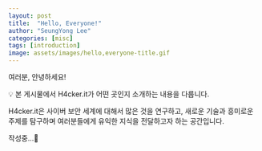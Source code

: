 ```yaml
---
layout: post
title:  "Hello, Everyone!"
author: "SeungYong Lee"
categories: [misc]
tags: [introduction]
image: assets/images/hello,everyone-title.gif
---
```


여러분, 안녕하세요!

💡 본 게시물에서 H4cker.it가 어떤 곳인지 소개하는 내용을 다룹니다.

H4cker.it은 사이버 보안 세계에 대해서 많은 것을 연구하고, 새로운 기술과 흥미로운 주제를 탐구하며 여러분들에게 유익한 지식을 전달하고자 하는 공간입니다.

작성중...🚧